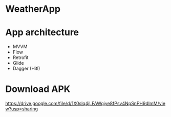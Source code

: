 # WeatherApp

# App architecture

- MVVM
- Flow
- Retrofit
- Glide
- Dagger (Hitl)

# Download APK
https://drive.google.com/file/d/1X0slq4jLFAWqjye8fPsv4NpSnPH9dImM/view?usp=sharing

